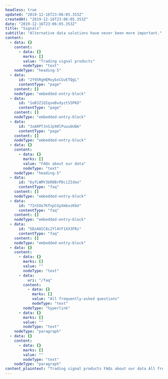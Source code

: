 ```yaml
---
headless: true
updated: "2019-12-16T23:06:05.353Z"
createdAt: "2019-12-16T23:06:05.353Z"
date: "2019-12-16T23:06:05.353Z"
title: "Signals"
subtitle: "Alternative data solutions have never been more important."
content:
  - data: {}
    content:
      - data: {}
        marks: []
        value: "Trading signal products"
        nodeType: "text"
    nodeType: "heading-5"
  - data:
      id: "2Y95RgHEMxybxCGvETQgL"
      contentType: "page"
    content: []
    nodeType: "embedded-entry-block"
  - data:
      id: "1oB3Z1QIqseBvdyztS5PKO"
      contentType: "page"
    content: []
    nodeType: "embedded-entry-block"
  - data:
      id: "3xA0PTJnSJp98lPuuubUQm"
      contentType: "page"
    content: []
    nodeType: "embedded-entry-block"
  - data: {}
    content:
      - data: {}
        marks: []
        value: "FAQs about our data"
        nodeType: "text"
    nodeType: "heading-5"
  - data:
      id: "6yfLWMY3bR0BrPDciZIdoo"
      contentType: "faq"
    content: []
    nodeType: "embedded-entry-block"
  - data:
      id: "7In5Oo7KfnpCGyXmbxzKbU"
      contentType: "faq"
    content: []
    nodeType: "embedded-entry-block"
  - data:
      id: "5DzA8IC8i2Yl4tF1XX3FRz"
      contentType: "faq"
    content: []
    nodeType: "embedded-entry-block"
  - data: {}
    content:
      - data: {}
        marks: []
        value: ""
        nodeType: "text"
      - data:
          uri: "/faq"
        content:
          - data: {}
            marks: []
            value: "All frequently-asked questions"
            nodeType: "text"
        nodeType: "hyperlink"
      - data: {}
        marks: []
        value: ""
        nodeType: "text"
    nodeType: "paragraph"
  - data: {}
    content:
      - data: {}
        marks: []
        value: ""
        nodeType: "text"
    nodeType: "paragraph"
content_plaintext: "Trading signal products FAQs about our data All frequently-asked questions "
---
```

